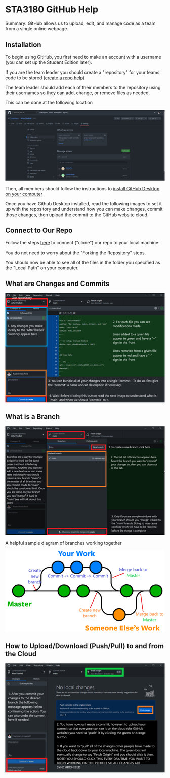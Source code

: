# STA3180 GitHub Help

Summary: GitHub allows us to upload, edit, and manage code as a team from a single online webpage.

## Installation

To begin using GitHub, you first need to make an account with a username (you can set up the Student Edition later).

If you are the team leader you should create a "repository" for your teams' code to be stored ([create a repo help](https://docs.github.com/en/get-started/quickstart/create-a-repo))

The team leader should add each of their members to the repository using their usernames so they can add, change, or remove files as needed.

This can be done at the following location

![zero page](./imgs/githubhelp0.PNG)

Then, all members should follow the instructions to [install GitHub Desktop on your computer](https://docs.github.com/en/desktop/installing-and-configuring-github-desktop/overview/getting-started-with-github-desktop)

Once you have Github Desktop installed, read the following images to set it up with the repository and understand
how you can make changes, commit those changes, then upload the commit to the GitHub website cloud.

## Connect to Our Repo

Follow the steps [here](https://docs.github.com/en/desktop/contributing-and-collaborating-using-github-desktop/adding-and-cloning-repositories/cloning-and-forking-repositories-from-github-desktop) to connect ("clone") our repo to your local machine.

You do not need to worry about the "Forking the Repository" steps.

You should now be able to see all of the files in the folder you specified as the "Local Path" on your computer.

## What are Changes and Commits

![first page](./imgs/githubhelp1.png)

## What is a Branch

![second page](./imgs/githubhelp2.png)

A helpful sample diagram of branches working together

![helpful diagram](./imgs/githubhelp_branch_diagram.png)

## How to Upload/Download (Push/Pull) to and from the Cloud 

![third page](./imgs/githubhelp3.png)




